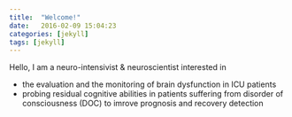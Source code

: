 ```yaml
---
title:  "Welcome!"
date:   2016-02-09 15:04:23
categories: [jekyll]
tags: [jekyll]
---
```

Hello, I am a neuro-intensivist & neuroscientist interested in 
- the evaluation and the monitoring of brain dysfunction in ICU patients
- probing residual cognitive abilities in patients suffering from disorder of consciousness (DOC) to imrove prognosis and recovery detection

